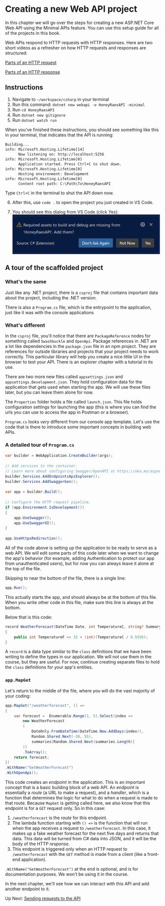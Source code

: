 # Creating a new Web API project
In this chapter we will go over the steps for creating a new ASP.NET Core Web API using the Minimal APIs feature. You can use this setup guide for all of the projects in this book. 

Web APIs respond to HTTP requests with HTTP responses. Here are two short videos as a refresher on how HTTP requests and responses are structured:

[Parts of an HTTP request](https://youtu.be/pHFWGN-upGM)

[Parts of an HTTP response](https://youtu.be/c9sMNc2PrMU)

## Instructions

1. Navigate to `~/workspace/csharp` in your terminal
1. Run this command: `dotnet new webapi -o HoneyRaesAPI -minimal`
1. Run `cd HoneyRaesAPI`
1. Run `dotnet new gitignore`
1. Run `dotnet watch run`

When you've finished these instructions, you should see something like this in your terminal, that indicates that the API is running:
```
Building...
info: Microsoft.Hosting.Lifetime[14]
      Now listening on: http://localhost:5256
info: Microsoft.Hosting.Lifetime[0]
      Application started. Press Ctrl+C to shut down.
info: Microsoft.Hosting.Lifetime[0]
      Hosting environment: Development
info: Microsoft.Hosting.Lifetime[0]
      Content root path: C:\Path\To\HoneyRaesAPI
```

Type `Ctrl+C` in the terminal to shut the API down now. 

6. After this, use `code .` to open the project you just created in VS Code. 

6. You should see this dialog from VS Code (click Yes):
![build and debug assets confirmation](../../assets/honey-raes-assets-confirm.png)

## A tour of the scaffolded project

### What's the same
Just like any .NET project, there is a `csproj` file that contains important data about the project, including the .NET version. 

There is also a `Program.cs` file, which is the entrypoint to the application, just like it was with the console applications

### What's different

In the `csproj` file, you'll notice that there are `PackageReference` nodes for something called `Swashbuckle` and `OpenApi`. Package references in .NET are a lot like dependencies in the `package.json` file in an npm project. They are references for outside libraries and projects that your project needs to work correctly. This particular library will help you create a nice little UI in the browser to test your API. There is an explorer chapter with a tutorial in its use. 

There are two more new files called `appsettings.json` and `appsettings.Development.json`. They hold configuration data for the application that gets used when starting the app. We will use these files later, but you can leave them alone for now.

The `Properties` folder holds a file called `launch.json`. This file holds configuration settings for launching the app (this is where you can find the urls you can use to access the app in Postman or a browser).
 
`Program.cs` looks _very_ different from our console app template. Let's use the code that is there to introduce some important concepts in building web APIs. 

### A detailed tour of `Program.cs` 

``` csharp
var builder = WebApplication.CreateBuilder(args);

// Add services to the container.
// Learn more about configuring Swagger/OpenAPI at https://aka.ms/aspnetcore/swashbuckle
builder.Services.AddEndpointsApiExplorer();
builder.Services.AddSwaggerGen();

var app = builder.Build();

// Configure the HTTP request pipeline.
if (app.Environment.IsDevelopment())
{
    app.UseSwagger();
    app.UseSwaggerUI();
}

app.UseHttpsRedirection();
```

All of the code above is setting up the application to be ready to serve as a web API. We will edit some parts of this code later when we want to change the app's behavior (for example, adding Authentication to protect our app from unauthenticated users), but for now you can always leave it alone at the top of the file. 

Skipping to near the bottom of the file, there is a single line:
``` csharp 
app.Run();
```

This actually starts the app, and should always be at the bottom of this file. When you write other code in this file, make sure this line is always at the bottom. 

Below that is this code:
``` csharp
record WeatherForecast(DateTime Date, int TemperatureC, string? Summary)
{
    public int TemperatureF => 32 + (int)(TemperatureC / 0.5556);
}
```

A `record` is a data type similar to the `class` definitions that we have been writing to define the types in our application. We will not use them in the course, but they are useful. For now, continue creating separate files to hold the `class` definitions for your app's entities.

### `app.MapGet`

Let's return to the middle of the file, where you will do the vast majority of your coding: 

``` csharp
app.MapGet("/weatherforecast", () =>
{
    var forecast =  Enumerable.Range(1, 5).Select(index =>
        new WeatherForecast
        (
            DateOnly.FromDateTime(DateTime.Now.AddDays(index)),
            Random.Shared.Next(-20, 55),
            summaries[Random.Shared.Next(summaries.Length)]
        ))
        .ToArray();
    return forecast;
})
.WithName("GetWeatherForecast")
.WithOpenApi();
```

This code creates an _endpoint_ in the application. This is an important concept that is a basic building block of a web API. An endpoint is essentially a _route_ (a URL to make a request), and a _handler_, which is a function that determines the logic for what to do when a request is made to that route. Because `MapGet` is getting called here, we also know that this endpoint is for a `GET` request only. So in this case: 

1. `/weatherforecast` is the _route_ for this endpoint.
1. The lambda function starting with `() =>` is the function that will run when the app receives a request to `/weatherforecast`. In this case, it makes up a fake weather forecast for the next five days and returns that data. This data will be turned from C# data into JSON, and it will be the body of the HTTP _response_.  
1. This endpoint is triggered only when an HTTP request to `/weatherforecast` with the `GET` method is made from a client (like a front-end application).  

`.WithName("GetWeatherForecast")` at the end is optional, and is for documentation purposes. We won't be using it in the course. 

In the next chapter, we'll see how we can interact with this API and add another endpoint to it. 

Up Next: [Sending requests to the API](./testing-web-api.md)
